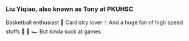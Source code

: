 ###  Liu Yiqiao, also known as Tony at PKUHSC

Basketball enthusiast 🏀
Cardistry lover 🃏
And a huge fan of high speed stuffs 🏃 🚴 🏎️
But kinda suck at games
